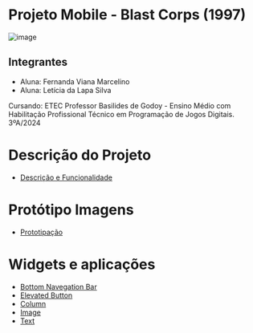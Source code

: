 # Projeto Mobile -  Blast Corps (1997)
![image](https://github.com/LehLapa/ProjetoMobile/blob/main/BlastCorps.png)
## Integrantes 
- Aluna: Fernanda Viana Marcelino
- Aluna: Letícia da Lapa Silva

Cursando: ETEC Professor Basilides de Godoy - Ensino Médio com Habilitação Profissional Técnico em Programação de Jogos Digitais. 3ºA/2024

##

# Descrição do Projeto
- <a href="https://github.com/LehLapa/ProjetoMobile/wiki/Descrição-Projeto"> Descrição e Funcionalidade<a>
# Protótipo Imagens 
- <a href="https://github.com/LehLapa/ProjetoMobile/wiki/Protótipo-Imagens"> Prototipação<a>
# Widgets e aplicações 
- <a href="https://github.com/LehLapa/ProjetoMobile/wiki/Widget:-BottomNavegationBar"> Bottom Navegation Bar <a>
- <a href="https://github.com/LehLapa/ProjetoMobile/wiki/Widget:-Elevated-Button"> Elevated Button <a>
- <a href="https://github.com/LehLapa/ProjetoMobile/wiki/Widget:-Column"> Column <a>
- <a href="https://github.com/LehLapa/ProjetoMobile/wiki/Widget:-Image"> Image <a>
- <a href="https://github.com/LehLapa/ProjetoMobile/wiki/Widget:-Text"> Text <a>
